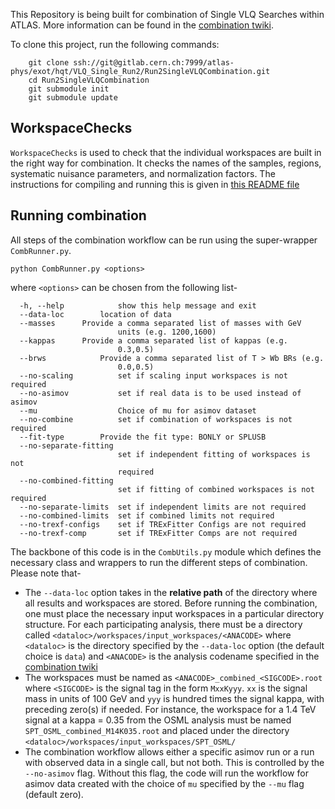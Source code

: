 This Repository is being built for combination of  Single VLQ Searches within ATLAS. More information can be found in the [combination twiki](https://twiki.cern.ch/twiki/bin/viewauth/AtlasProtected/SingleCombinationRun2).

To clone this project, run the following commands:

```
	git clone ssh://git@gitlab.cern.ch:7999/atlas-phys/exot/hqt/VLQ_Single_Run2/Run2SingleVLQCombination.git
	cd Run2SingleVLQCombination
	git submodule init
	git submodule update
```

## WorkspaceChecks

``WorkspaceChecks`` is used to check that the individual workspaces are built in the right way for combination. It checks the names of the samples, regions, systematic nuisance parameters, and normalization factors. The instructions for compiling and running this is given in [this README file](https://gitlab.cern.ch/atlas-phys/exot/hqt/VLQ_Single_Run2/Run2SingleVLQCombination/-/blob/master/WorkspaceChecks/README.rst)


## Running combination

All steps of the combination workflow can be run using the super-wrapper `CombRunner.py`. 

```
python CombRunner.py <options>
```
where `<options>` can be chosen from the following list-

```
  -h, --help            show this help message and exit
  --data-loc		location of data
  --masses		Provide a comma separated list of masses with GeV
                        units (e.g. 1200,1600)
  --kappas		Provide a comma separated list of kappas (e.g.
                        0.3,0.5)
  --brws	    	Provide a comma separated list of T > Wb BRs (e.g.
                        0.0,0.5)
  --no-scaling          set if scaling input workspaces is not required
  --no-asimov           set if real data is to be used instead of asimov
  --mu	                Choice of mu for asimov dataset
  --no-combine          set if combination of workspaces is not required
  --fit-type		Provide the fit type: BONLY or SPLUSB
  --no-separate-fitting
                        set if independent fitting of workspaces is not
                        required
  --no-combined-fitting
                        set if fitting of combined workspaces is not required
  --no-separate-limits  set if independent limits are not required
  --no-combined-limits  set if combined limits not required
  --no-trexf-configs    set if TRExFitter Configs are not required
  --no-trexf-comp       set if TRExFitter Comps are not required
```
The backbone of this code is in the `CombUtils.py` module which defines the necessary class and wrappers to run the different steps of combination. Please note that-

- The `--data-loc` option takes in the **relative path** of the directory where all results and workspaces are stored. Before running the combination, one must place the necessary input workspaces in a particular directory structure. For each participating analysis, there must be a directory called `<dataloc>/workspaces/input_workspaces/<ANACODE>` where `<dataloc>` is the directory specified by the `--data-loc` option (the default choice is `data`) and `<ANACODE>` is the analysis codename specified in the [combination twiki](https://twiki.cern.ch/twiki/bin/viewauth/AtlasProtected/SingleCombinationRun2)
- The workspaces must be named as `<ANACODE>_combined_<SIGCODE>.root` where `<SIGCODE>` is the signal tag in the form `MxxKyyy`. `xx` is the signal mass in units of 100 GeV and `yyy` is hundred times the signal kappa, with preceding zero(s) if needed. For instance, the workspace for a 1.4 TeV signal at a kappa = 0.35 from the OSML analysis must be named `SPT_OSML_combined_M14K035.root` and placed under the directory `<dataloc>/workspaces/input_workspaces/SPT_OSML/`
- The combination workflow allows either a specific asimov run or a run with observed data in a single call, but not both. This is controlled by the `--no-asimov` flag. Without this flag, the code will run the workflow for asimov data created with the choice of `mu` specified by the `--mu` flag (default zero).
